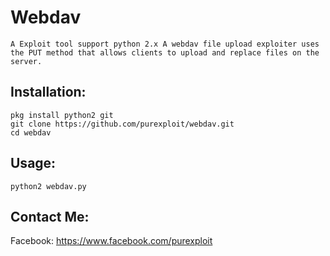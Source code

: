 # Webdav
```
A Exploit tool support python 2.x A webdav file upload exploiter uses the PUT method that allows clients to upload and replace files on the server.
```
## Installation:
```
pkg install python2 git
git clone https://github.com/purexploit/webdav.git
cd webdav
```
## Usage:
```
python2 webdav.py
```

## Contact Me:

Facebook: https://www.facebook.com/purexploit
